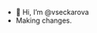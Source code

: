 - 👋 Hi, I’m @vseckarova
- Making changes.

<!---
vseckarova/vseckarova is a ✨ special ✨ repository because its `README.md` (this file) appears on your GitHub profile.
You can click the Preview link to take a look at your changes.
--->

